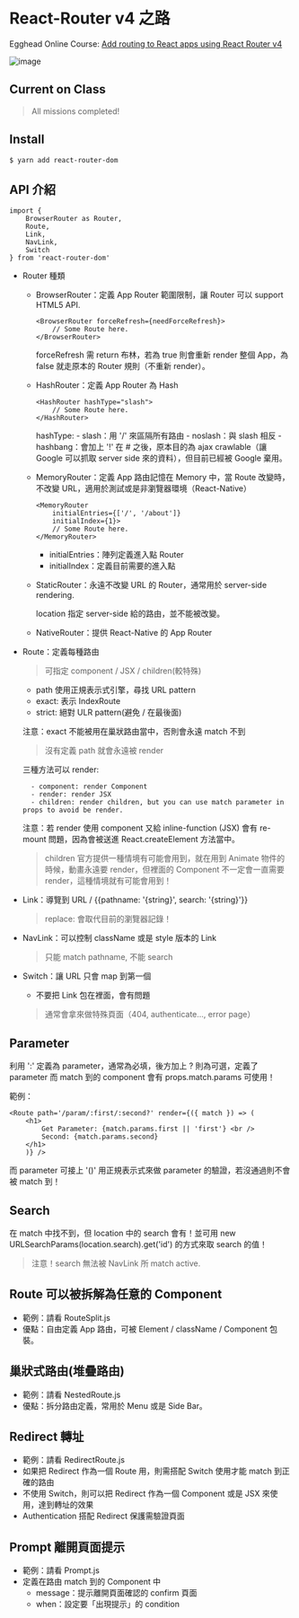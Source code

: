 # React-Router v4 之路

Egghead Online Course: [Add routing to React apps using React Router v4](https://egghead.io/courses/add-routing-to-react-apps-using-react-router-v4)

![image](https://rawgit.com/mvpdw06/try-react-router-v4/master/img/reactrouterv4.png)

## Current on Class

> All missions completed!

## Install

```
$ yarn add react-router-dom
```

## API 介紹

```
import { 
    BrowserRouter as Router, 
    Route,
    Link,
    NavLink,
    Switch
} from 'react-router-dom'

```

- Router 種類
    - BrowserRouter：定義 App Router 範圍限制，讓 Router 可以 support HTML5 API.

        ```
        <BrowserRouter forceRefresh={needForceRefresh}>
            // Some Route here.
        </BrowserRouter>
        ```

        forceRefresh 需 return 布林，若為 true 則會重新 render 整個 App，為 false 就走原本的 Router 規則（不重新 render）。

    - HashRouter：定義 App Router 為 Hash

        ```
        <HashRouter hashType="slash">
            // Some Route here.
        </HashRouter>
        ```

        hashType:
            - slash：用 '/' 來區隔所有路由 
            - noslash：與 slash 相反
            - hashbang：會加上 '!' 在 # 之後，原本目的為 ajax crawlable（讓 Google 可以抓取 server side 來的資料），但目前已經被 Google 棄用。

    - MemoryRouter：定義 App 路由記憶在 Memory 中，當 Route 改變時，不改變 URL，適用於測試或是非瀏覽器環境（React-Native）

        ```
        <MemoryRouter 
            initialEntries={['/', '/about']}
            initialIndex={1}>
            // Some Route here.
        </MemoryRouter>
        ```

        - initialEntries：陣列定義進入點 Router
        - initialIndex：定義目前需要的進入點

    - StaticRouter：永遠不改變 URL 的 Router，通常用於 server-side rendering.

        location 指定 server-side 給的路由，並不能被改變。

    - NativeRouter：提供 React-Native 的 App Router

- Route：定義每種路由
    > 可指定 component / JSX / children(較特殊)

    - path 使用正規表示式引擎，尋找 URL pattern
    - exact: 表示 IndexRoute
    - strict: 絕對 ULR pattern(避免 / 在最後面)

    注意：exact 不能被用在巢狀路由當中，否則會永遠 match 不到

    > 沒有定義 path 就會永遠被 render

    三種方法可以 render:

        - component: render Component
        - render: render JSX
        - children: render children, but you can use match parameter in props to avoid be render.
    
    注意：若 render 使用 component 又給 inline-function (JSX) 會有 re-mount 問題，因為會被送進 React.createElement 方法當中。

    > children 官方提供一種情境有可能會用到，就在用到 Animate 物件的時候，動畫永遠要 render，但裡面的 Component 不一定會一直需要 render，這種情境就有可能會用到！

- Link：導覽到 URL / {{pathname: '{string}', search: '{string}'}}
    > replace: 會取代目前的瀏覽器記錄！

- NavLink：可以控制 className 或是 style 版本的 Link
    > 只能 match pathname, 不能 search

- Switch：讓 URL 只會 map 到第一個
    
    - 不要把 Link 包在裡面，會有問題

    > 通常會拿來做特殊頁面（404, authenticate..., error page）


## Parameter

利用 ':' 定義為 parameter，通常為必填，後方加上 ? 則為可選，定義了 parameter 而 match 到的 component 會有 props.match.params 可使用！

範例：
```
<Route path='/param/:first/:second?' render={({ match }) => (
    <h1>
        Get Parameter: {match.params.first || 'first'} <br />
        Second: {match.params.second}
    </h1>
    )} />
```

而 parameter 可接上 '()' 用正規表示式來做 parameter 的驗證，若沒通過則不會被 match 到！

## Search

在 match 中找不到，但 location 中的 search 會有！並可用 new URLSearchParams(location.search).get('id') 的方式來取 search 的值！

> 注意！search 無法被 NavLink 所 match active.

## Route 可以被拆解為任意的 Component

- 範例：請看 RouteSplit.js
- 優點：自由定義 App 路由，可被 Element / className / Component 包裝。

## 巢狀式路由(堆疊路由)

- 範例：請看 NestedRoute.js
- 優點：拆分路由定義，常用於 Menu 或是 Side Bar。

## Redirect 轉址

- 範例：請看 RedirectRoute.js
- 如果把 Redirect 作為一個 Route 用，則需搭配 Switch 使用才能 match 到正確的路由
- 不使用 Switch，則可以把 Redirect 作為一個 Component 或是 JSX 來使用，達到轉址的效果
- Authentication 搭配 Redirect 保護需驗證頁面

## Prompt 離開頁面提示

- 範例：請看 Prompt.js
- 定義在路由 match 到的 Component 中
    - message：提示離開頁面確認的 confirm 頁面
    - when：設定要「出現提示」的 condition